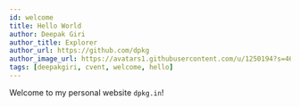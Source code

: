 ```yaml
---
id: welcome
title: Hello World
author: Deepak Giri
author_title: Explorer
author_url: https://github.com/dpkg
author_image_url: https://avatars1.githubusercontent.com/u/1250194?s=460&v=4
tags: [deepakgiri, cvent, welcome, hello]
---
```


Welcome to my personal website <code>dpkg.in</code>!
